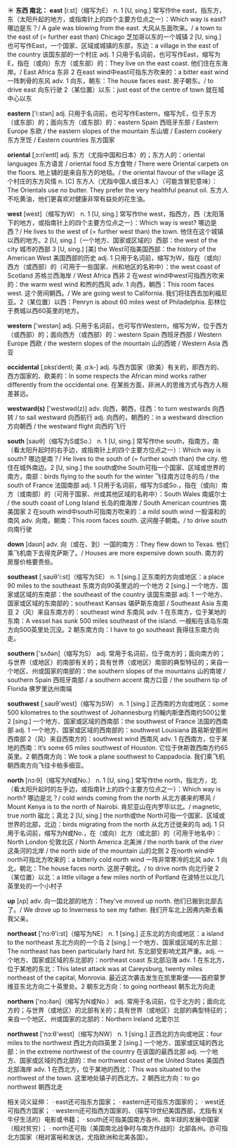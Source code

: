 ☀ <span class="category">**东西 南北：**</span>
<span class="vocabulary">**east**</span> [i:st]（缩写为E）
<span class="definition">n. 1 [U, sing.] 常写作the east，指东方，东（太阳升起的地方，或指南针上的四个主要方位点之一）：</span>Which way is east? 哪边是东？/ A gale was blowing from the east. 大风从东面吹来。/ a town to the east of (= further east than) Chicago 芝加哥以东的一个城镇 <span class="definition">2 [U, sing.] 也可写作East，一个国家、区域或城镇的东部，东边：</span>a village in the east of the country 该国东部的一个村庄 <span class="definition">adj. 1 只用于名词前，也可写作East，缩写为E，指在（或向）东方（或东部）的：</span>They live on the east coast. 他们住在东海岸。/ East Africa 东非 <span class="definition">2 在east wind中east可指东方吹来的：</span>a bitter east wind 一阵刺骨的东风 <span class="definition">adv. 1 向东，朝东：</span>The house faces east. 房子朝东。/ to drive east 向东行驶 <span class="definition">2（某位置）以东：</span>just east of the centre of town 就在城中心以东

<span class="vocabulary">**eastern**</span> ['i:stən] 
<span class="definition">adj. 只用于名词前，也可写作Eastern，缩写为E，位于东方（或东部）的；面向东方（或东部）的：</span>eastern Spain 西班牙东部 / Eastern Europe 东欧 / the eastern slopes of the mountain 东山坡 / Eastern cookery 东方烹饪 / Eastern countries 东方国家
           
<span class="vocabulary">**oriental**</span> [ˌɔ:riˈentl]
<span class="definition">adj. 东方（尤指中国和日本）的；东方人的：</span>oriental languages 东方语言 / oriental food 东方食物 / There were Oriental carpets on the floors. 地上铺的是来自东方的地毯。/ the oriental flavour of the village 这个村庄的东方风情 <span class="definition">n. [C] 东方人（尤指中国人或日本人）（可能含冒犯意味）：</span>The Orientals use no butter. They prefer the very healthful peanut oil. 东方人不吃黄油，他们更喜欢对健康非常有益处的花生油。

<span class="vocabulary">**west**</span> [west]（缩写为W）
<span class="definition">n. 1 [U, sing.] 常写作the west，指西方，西（太阳落下的地方，或指南针上的四个主要方位点之一）：</span>Which way is west? 哪边是西？/ He lives to the west of (= further west than) the town. 他住在这个城镇以西的地方。<span class="definition">2 [U, sing.]（一个地方、国家或区域的）西部：</span>the west of the city 城市的西部 <span class="definition">3 [U, sing.] [美] the West可指美国西部：</span>the history of the American West 美国西部的历史 <span class="definition">adj. 1 只用于名词前，缩写为W，指在（或向）西方（或西部）的（可用于一些国家、州和地区的名称中）：</span>the west coast of Scotland 苏格兰西海岸 / West Africa 西非 <span class="definition">2 在west wind中west可指西方吹来的：</span>the warm west wind 和煦的西风 <span class="definition">adv. 1 向西，朝西：</span>This room faces west. 这个房间朝西。/ We are going west to California. 我们将往西去加利福尼亚。<span class="definition">2（某位置）以西：</span>Penryn is about 60 miles west of Philadelphia. 彭林位于费城以西60英里的地方。

<span class="vocabulary">**western**</span> ['westən] 
<span class="definition">adj. 只用于名词前，也可写作Western，缩写为W，位于西方（或西部）的；面向西方（或西部）的：</span>western Spain 西班牙西部 / Western Europe 西欧 / the western slopes of the mountain 山的西坡 / Western Asia 西亚
           
<span class="vocabulary">**occidental**</span> [ˌɒksɪˈdentl; 美 ˌɑ:k-]
<span class="definition">adj. 与西方国家（欧美）有关的，即西方的、西方国家的、欧美的：</span>In some respects the African mind works rather differently from the occidental one. 在某些方面，非洲人的思维方式与西方人相差甚远。

<span class="vocabulary">**westward(s)**</span> ['westwəd(z)] 
<span class="definition">adv. 向西，朝西，往西：</span>to turn westwards 向西转 / to sail westward 向西航行 <span class="definition">adj. 向西的，朝西的：</span>in a westward direction 方向朝西 / the westward flight 向西的飞行

<span class="vocabulary">**south**</span> [saʊθ]（缩写为S或So.）
<span class="definition">n. 1 [U, sing.] 常写作the south，指南方，南（看太阳升起时的右手边，或指南针上的四个主要方位点之一）：</span>Which way is south? 哪边是南？/ He lives to the south of (= further south than) the city. 他住在城外南边。<span class="definition">2 [U, sing.] the south或the South可指一个国家、区域或世界的南方，南部：</span>birds flying to the south for the winter 飞往南方过冬的鸟 / the south of France 法国南部 <span class="definition">adj. 1 只用于名词前，缩写为S或So.，指在（或向）南方（或南部）的（可用于国家、州或其他区域的名称中）：</span>South Wales 南威尔士 / the south coast of Long Island 长岛的南海岸 / South American countries 南美国家 <span class="definition">2 在south wind中south可指南方吹来的：</span>a mild south wind 一股温和的南风 <span class="definition">adv. 向南，朝南：</span>This room faces south. 这间屋子朝南。/ to drive south 向南行驶

<span class="vocabulary">**down**</span> [daʊn] 
<span class="definition">adv. 向（或在、到）一国的南方：</span>They flew down to Texas. 他们乘飞机南下去得克萨斯了。/ Houses are more expensive down south. 南方的房屋价格要贵些。

<span class="vocabulary">**southeast**</span> [͵saʊθ'i:st]（缩写为SE）
<span class="definition">n. 1 [sing.] 正东南的方向或地区：</span>a place 90 miles to the southeast 东南方向90英里远的一个地方 <span class="definition">2 [sing.] 一个地方、国家或区域的东南部：</span>the southeast of the country 该国东南部 <span class="definition">adj. 1 一个地方、国家或区域的东南部的：</span>southeast Kansas 堪萨斯东南部 / Southeast Asia 东南亚 <span class="definition">2（风）来自东南方的：</span>southeast wind 东南风 <span class="definition">adv. 1 在东南方，位于某地的东南：</span>A vessel has sunk 500 miles southeast of the island. 一艘船在该岛东南方向500英里处沉没。<span class="definition">2 朝东南方向：</span>I have to go southeast 我得往东南方向走。

<span class="vocabulary">**southern**</span> ['sʌðən]（缩写为S）
<span class="definition">adj. 常用于名词前，位于南方的；面向南方的；与世界（或地区）的南部有关的；具有世界（或地区）南部的典型特征的；来自一个地区、州或国家的南部的：</span>the southern slopes of the mountains 山的南坡 / southern Spain 西班牙南部 / a southern accent 南方口音 / the southern tip of Florida 佛罗里达州南端

<span class="vocabulary">**southwest**</span> [͵saʊθ'west]（缩写为SW）
<span class="definition">n. 1 [sing.] 正西南的方向或地区：</span>some 500 kilometres to the southwest of Johannesburg 约翰内斯堡西南约500公里 <span class="definition">2 [sing.] 一个地方、国家或区域的西南部：</span>the southwest of France 法国的西南部 <span class="definition">adj. 1 一个地方、国家或区域的西南部的：</span>southwest Louisiana 路易斯安那州西南部 <span class="definition">2（风）来自西南方的：</span>southwest wind 西南风 <span class="definition">adv. 1 在西南方，位于某地的西南：</span>It’s some 65 miles southwest of Houston. 它位于休斯敦西南方约65英里。<span class="definition">2 朝西南方向：</span>We took a plane southwest to Cappadocia. 我们乘飞机朝西南方向飞往卡帕多细亚。

<span class="vocabulary">**north**</span> [nɔ:θ]（缩写为N或No.）
<span class="definition">n. 1 [U, sing.] 常写作the north，指北方，北（看太阳升起时的左手边，或指南针上的四个主要方位点之一）：</span>Which way is north? 哪边是北？/ cold winds coming from the north 从北方袭来的寒风 / Mount Kenya is to the north of Nairobi. 肯尼亚山在内罗毕以北。/ magnetic, true north 磁北；真北 <span class="definition">2 [U, sing.] the north或the North可指一个国家、区域或世界的北部，北边：</span>birds migrating from the north 从北方迁徙来的鸟 <span class="definition">adj. 1 只用于名词前，缩写为N或No.，在（或向）北方（或北部）的（可用于地名中）：</span>North London 伦敦北区 / North America 北美洲 / the north bank of the river 这条河的北岸 / the north side of the mountain 山的北侧 <span class="definition">2 在north wind中north可指北方吹来的：</span>a bitterly cold north wind 一阵非常寒冷的北风 <span class="definition">adv. 1 向北，朝北：</span>The house faces north. 这房子朝北。/ to drive north 向北行驶 <span class="definition">2（某位置）以北：</span>a little village a few miles north of Portland 在波特兰以北几英里处的一个小村子

<span class="vocabulary">**up**</span> [ʌp] 
<span class="definition">adv. 向一国北部的地方：</span>They’ve moved up north. 他们已搬到北部去了。/ We drove up to Inverness to see my father. 我们开车北上因弗内斯去看我父亲。

<span class="vocabulary">**northeast**</span> ['nɔ:θ'i:st]（缩写为NE）
<span class="definition">n. 1 [sing.] 正东北的方向或地区：</span>a island to the northeast 东北方向的一个岛 <span class="definition">2 [sing.] 一个地方、国家或区域的东北部：</span>The northeast has been particularly hard hit. 东北部受影响尤其严重。<span class="definition">adj. 一个地方、国家或区域的东北部的：</span>northeast coast 东北部沿海 <span class="definition">adv. 1 在东北方，位于某地的东北：</span>This latest attack was at Careysburg, twenty miles northeast of the capital, Monrovia. 最近这次袭击发生在凯里斯堡——首府蒙罗维亚东北方向二十英里处。<span class="definition">2 朝东北方向：</span>to going northeast 朝东北方向走

<span class="vocabulary">**northern**</span> ['nɔ:ðən]（缩写为N或No.）
<span class="definition">adj. 常用于名词前，位于北方的；面向北方的；与世界（或地区）的北部有关的；具有世界（或地区）北部的典型特征的；来自一个地区、州或国家的北部的：</span>Northern Ireland 北爱尔兰

<span class="vocabulary">**northwest**</span> ['nɔ:θ'west]（缩写为NW）
<span class="definition">n. 1 [sing.] 正西北的方向或地区：</span>four miles to the northwest 西北方向四英里 <span class="definition">2 [sing.] 一个地方、国家或区域的西北部：</span>in the extreme northwest of the country 在该国的最西北部 <span class="definition">adj. 一个地方、国家或区域的西北部的：</span>the northwest coast of the United States 美国西北部海岸 <span class="definition">adv. 1 在西北方，位于某地的西北：</span>This was situated to the northwest of the town. 这里地处镇子的西北方。<span class="definition">2 朝西北方向：</span>to go northwest 朝西北走

相关词义延伸：
· east还可指东方国家；
· eastern还可指东方国家的；
· west还可指西方国家；
· western还可指西方国家的、（描写19世纪美国西部，尤指有关牛仔生活的）电影或书籍；
· south还可指美国南方各州、南半球的发展中国家（相对贫穷）；
· north还可指（美国南北战争时与南方作战的）北部各州。亦可指北方国家（相对富裕和发达，尤指欧洲和北美各国）。


